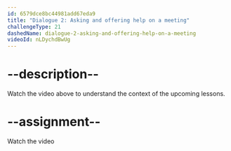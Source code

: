```yaml
---
id: 6579dce8bc44981add67eda9
title: "Dialogue 2: Asking and offering help on a meeting"
challengeType: 21
dashedName: dialogue-2-asking-and-offering-help-on-a-meeting
videoId: nLDychdBwUg
---
```


# --description--

Watch the video above to understand the context of the upcoming lessons.

# --assignment--

Watch the video
